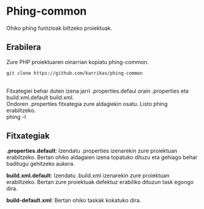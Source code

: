 <h1>Phing-common</h1>

Ohiko phing funtzioak biltzeko proiektuak. 

<h2>Erabilera</h2>
<p>
Zure PHP proiektuaren oinarrian kopiatu phing-common.<br />

<pre>
<code>git clone https://github.com/karrikas/phing-common</code>
</pre>

<br />
Fitxategiei behar duten izena jarri .properties.defaul orain .properties eta 
build.xml.default build.xml. <br/>
Ondoren .properties fitxategia zure aldagiekin osatu. Listo phing erabiltzeko. <br/>
phing -l
</p>


<h2>Fitxategiak</h2>
<p>
<b>.properties.default</b>: Izendatu .properties izenarekin zure proiektuan erabiltzeko. Bertan 
ohiko aldagaien izena topatuko dituzu eta gehiago behar baditugu gehitzeko aukera. 
</p>

<p>
<b>build.xml.default</b>: Izendatu .build.xml izenarekin zure proiektuan erabiltzeko. Bertan zure proiektuak 
defektuz erabiliko dituzun task egongo dira.
</p>

<p>
<b>build-default.xml</b>: Bertan ohiko taskak kokatuko dira.
</p>

